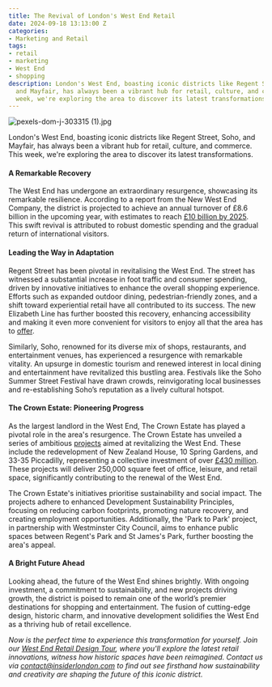 ```yaml
---
title: The Revival of London's West End Retail
date: 2024-09-18 13:13:00 Z
categories:
- Marketing and Retail
tags:
- retail
- marketing
- West End
- shopping
description: London's West End, boasting iconic districts like Regent Street, Soho,
  and Mayfair, has always been a vibrant hub for retail, culture, and commerce. This
  week, we're exploring the area to discover its latest transformations
---
```


![pexels-dom-j-303315 (1).jpg](/uploads/pexels-dom-j-303315%20(1).jpg)

London's West End, boasting iconic districts like Regent Street, Soho, and Mayfair, has always been a vibrant hub for retail, culture, and commerce. This week, we're exploring the area to discover its latest transformations.

#### A Remarkable Recovery

The West End has undergone an extraordinary resurgence, showcasing its remarkable resilience. According to a report from the New West End Company, the district is projected to achieve an annual turnover of £8.6 billion in the upcoming year, with estimates to reach [£10 billion by 2025](https://www.newwestend.com/insights-performance/now-launched-london-s-west-end-retail-turnover-forecasting). This swift revival is attributed to robust domestic spending and the gradual return of international visitors.

#### Leading the Way in Adaptation

Regent Street has been pivotal in revitalising the West End. The street has witnessed a substantial increase in foot traffic and consumer spending, driven by innovative initiatives to enhance the overall shopping experience. Efforts such as expanded outdoor dining, pedestrian-friendly zones, and a shift toward experiential retail have all contributed to its success. The new Elizabeth Line has further boosted this recovery, enhancing accessibility and making it even more convenient for visitors to enjoy all that the area has to [offer](https://www.newwestend.com/news/now-launched-west-end-retail-turnover-forecast-2023).

Similarly, Soho, renowned for its diverse mix of shops, restaurants, and entertainment venues, has experienced a resurgence with remarkable vitality. An upsurge in domestic tourism and renewed interest in local dining and entertainment have revitalized this bustling area. Festivals like the Soho Summer Street Festival have drawn crowds, reinvigorating local businesses and re-establishing Soho’s reputation as a lively cultural hotspot.

#### The Crown Estate: Pioneering Progress

As the largest landlord in the West End, The Crown Estate has played a pivotal role in the area's resurgence. The Crown Estate has unveiled a series of ambitious [projects](https://www.thecrownestate.co.uk/news/the-crown-estate-unveils-newest-london-developments) aimed at revitalizing the West End. These include the redevelopment of New Zealand House, 10 Spring Gardens, and 33-35 Piccadilly, representing a collective investment of over [£430 million](https://www.propertyweek.com/news/crown-estate-unveils-430m-pipeline-of-west-end-schemes). These projects will deliver 250,000 square feet of office, leisure, and retail space, significantly contributing to the renewal of the West End.

The Crown Estate's initiatives prioritise sustainability and social impact. The projects adhere to enhanced Development Sustainability Principles, focusing on reducing carbon footprints, promoting nature recovery, and creating employment opportunities. Additionally, the 'Park to Park' project, in partnership with Westminster City Council, aims to enhance public spaces between Regent's Park and St James's Park, further boosting the area's appeal.

#### A Bright Future Ahead

Looking ahead, the future of the West End shines brightly. With ongoing investment, a commitment to sustainability, and new projects driving growth, the district is poised to remain one of the world’s premier destinations for shopping and entertainment. The fusion of cutting-edge design, historic charm, and innovative development solidifies the West End as a thriving hub of retail excellence.


*Now is the perfect time to experience this transformation for yourself. Join our [West End Retail Design Tour](https://www.insiderlondon.com/london/educational-tours/retail-design/#west-end-retail-design), where you'll explore the latest retail innovations, witness how historic spaces have been reimagined. Contact us via [contact@insiderlondon.com](mailto:contact@insiderlondon.com) to find out see firsthand how sustainability and creativity are shaping the future of this iconic district.*